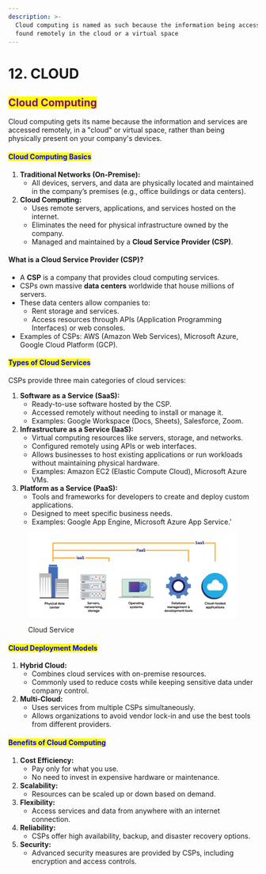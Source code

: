 ```yaml
---
description: >-
  Cloud computing is named as such because the information being accessed is
  found remotely in the cloud or a virtual space
---
```


# 12. CLOUD



## <mark style="color:purple;">**Cloud Computing**</mark>

Cloud computing gets its name because the information and services are accessed remotely, in a "cloud" or virtual space, rather than being physically present on your company's devices.

#### <mark style="color:blue;">**Cloud Computing Basics**</mark>

1. **Traditional Networks (On-Premise):**
   * All devices, servers, and data are physically located and maintained in the company’s premises (e.g., office buildings or data centers).
2. **Cloud Computing:**
   * Uses remote servers, applications, and services hosted on the internet.
   * Eliminates the need for physical infrastructure owned by the company.
   * Managed and maintained by a **Cloud Service Provider (CSP)**.

#### **What is a Cloud Service Provider (CSP)?**

* A **CSP** is a company that provides cloud computing services.
* CSPs own massive **data centers** worldwide that house millions of servers.
* These data centers allow companies to:
  * Rent storage and services.
  * Access resources through APIs (Application Programming Interfaces) or web consoles.
* Examples of CSPs: AWS (Amazon Web Services), Microsoft Azure, Google Cloud Platform (GCP).

#### <mark style="color:blue;">**Types of Cloud Services**</mark>

CSPs provide three main categories of cloud services:

1. **Software as a Service (SaaS):**
   * Ready-to-use software hosted by the CSP.
   * Accessed remotely without needing to install or manage it.
   * Examples: Google Workspace (Docs, Sheets), Salesforce, Zoom.
2. **Infrastructure as a Service (IaaS):**
   * Virtual computing resources like servers, storage, and networks.
   * Configured remotely using APIs or web interfaces.
   * Allows businesses to host existing applications or run workloads without maintaining physical hardware.
   * Examples: Amazon EC2 (Elastic Compute Cloud), Microsoft Azure VMs.
3. **Platform as a Service (PaaS):**
   * Tools and frameworks for developers to create and deploy custom applications.
   * Designed to meet specific business needs.
   * Examples: Google App Engine, Microsoft Azure App Service.'

<figure><img src=".gitbook/assets/Cloud.png" alt=""><figcaption><p>Cloud Service</p></figcaption></figure>



#### <mark style="color:blue;">**Cloud Deployment Models**</mark>

1. **Hybrid Cloud:**
   * Combines cloud services with on-premise resources.
   * Commonly used to reduce costs while keeping sensitive data under company control.
2. **Multi-Cloud:**
   * Uses services from multiple CSPs simultaneously.
   * Allows organizations to avoid vendor lock-in and use the best tools from different providers.

#### <mark style="color:blue;">**Benefits of Cloud Computing**</mark>

1. **Cost Efficiency:**
   * Pay only for what you use.
   * No need to invest in expensive hardware or maintenance.
2. **Scalability:**
   * Resources can be scaled up or down based on demand.
3. **Flexibility:**
   * Access services and data from anywhere with an internet connection.
4. **Reliability:**
   * CSPs offer high availability, backup, and disaster recovery options.
5. **Security:**
   * Advanced security measures are provided by CSPs, including encryption and access controls.

####
